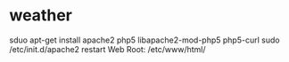# weather

sduo apt-get install apache2 php5 libapache2-mod-php5 php5-curl
sudo /etc/init.d/apache2 restart
Web Root: /etc/www/html/



